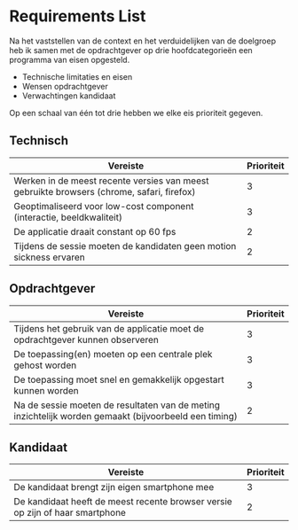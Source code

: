 # Requirements List
Na het vaststellen van de context en het verduidelijken van de doelgroep heb ik samen met de opdrachtgever op drie hoofdcategorieën een programma van eisen opgesteld. 
* Technische limitaties en eisen
* Wensen opdrachtgever
* Verwachtingen kandidaat

Op een schaal van één tot drie hebben we elke eis prioriteit gegeven.

## Technisch
| Vereiste | Prioriteit|
|-|-|
| Werken in de meest recente versies van meest gebruikte browsers (chrome, safari, firefox) | 3 |
| Geoptimaliseerd voor low-cost component (interactie, beeldkwaliteit)     | 3 |
| De applicatie draait constant op 60 fps     | 2 |
| Tijdens de sessie moeten de kandidaten geen motion sickness ervaren| 2 |

## Opdrachtgever
| Vereiste | Prioriteit|
|-|-|
| Tijdens het gebruik van de applicatie moet de opdrachtgever kunnen observeren | 3 |
| De toepassing(en) moeten op een centrale plek gehost worden | 3 |
| De toepassing moet snel en gemakkelijk opgestart kunnen worden| 3 |
| Na de sessie moeten de resultaten van de meting inzichtelijk worden gemaakt (bijvoorbeeld een timing) | 2 |

## Kandidaat
| Vereiste | Prioriteit|
|-|-|
| De kandidaat brengt zijn eigen smartphone mee| 3 |
| De kandidaat heeft de meest recente browser versie op zijn of haar smartphone| 2 |